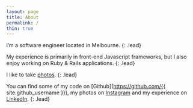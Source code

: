 ```yaml
---
layout: page
title: About
permalink: /
thin: true
---
```


I’m a software engineer located in Melbourne.
{: .lead}

My experience is primarily in front-end Javascript frameworks, but I also enjoy working on Ruby & Rails applications.
{: .lead}

I like to take [photos](/photos).
{: .lead}

You can find some of my code on [Github](https://github.com/{{ site.github_username }}), my photos on [Instagram](http://instagram.com/nathanbirrell) and my experience on [LinkedIn](http://linkedin.com/in/nathanbirrell).
{: .lead}
